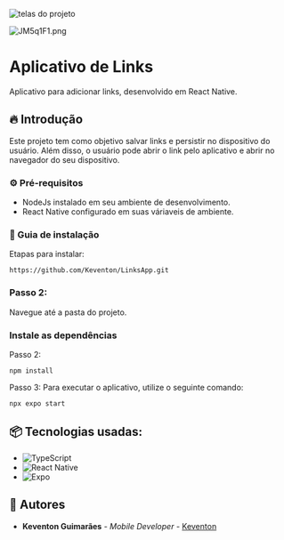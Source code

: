 ![telas do projeto](https://iili.io/35waoLg.png)


![JM5q1F1.png](https://iili.io/35wab3v.png)
# Aplicativo de Links 

Aplicativo para adicionar links, desenvolvido em React Native.

## 🔥 Introdução

Este projeto tem como objetivo salvar links e persistir no dispositivo do usuário. Além disso, o usuário pode abrir o link pelo aplicativo e abrir no navegador do seu dispositivo.

### ⚙️ Pré-requisitos

* NodeJs instalado em seu ambiente de desenvolvimento.
* React Native configurado em suas váriaveis de ambiente.

### 🔨 Guia de instalação

Etapas para instalar:

```
https://github.com/Keventon/LinksApp.git
```
### Passo 2:
Navegue até a pasta do projeto.

### Instale as dependências

Passo 2:
```
npm install
```

Passo 3:
Para executar o aplicativo, utilize o seguinte comando:
```
npx expo start
```
## 📦 Tecnologias usadas:

* ![TypeScript](https://img.shields.io/badge/typescript-%23007ACC.svg?style=for-the-badge&logo=typescript&logoColor=white)
* ![React Native](https://img.shields.io/badge/react_native-%2320232a.svg?style=for-the-badge&logo=react&logoColor=%2361DAFB)
* ![Expo](https://img.shields.io/badge/expo-1C1E24?style=for-the-badge&logo=expo&logoColor=#D04A37)

## 👷 Autores

* **Keventon Guimarães** - *Mobile Developer* - [Keventon](https://github.com/Keventon)

